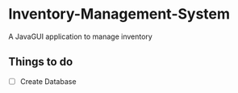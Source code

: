 # Inventory-Management-System
A JavaGUI application to manage inventory 

## Things to do 
- [ ] Create Database 